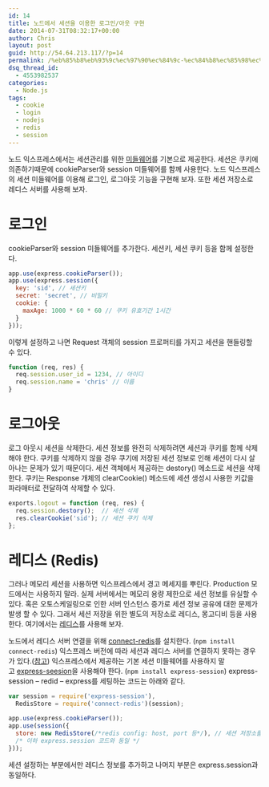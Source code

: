 ```yaml
---
id: 14
title: 노드에서 세션을 이용한 로그인/아웃 구현
date: 2014-07-31T08:32:17+00:00
author: Chris
layout: post
guid: http://54.64.213.117/?p=14
permalink: /%eb%85%b8%eb%93%9c%ec%97%90%ec%84%9c-%ec%84%b8%ec%85%98%ec%9d%84-%ec%9d%b4%ec%9a%a9%ed%95%9c-%eb%a1%9c%ea%b7%b8%ec%9d%b8%ec%95%84%ec%9b%83-%ea%b5%ac%ed%98%84/
dsq_thread_id:
  - 4553982537
categories:
  - Node.js
tags:
  - cookie
  - login
  - nodejs
  - redis
  - session
---
```

노드 익스프레스에서는 세션관리를 위한 <a href="http://firejune.io/express/guide#session-support">미들웨어</a>를 기본으로 제공한다. 세션은 쿠키에 의존하기때문에 cookieParser와 session 미들웨어를 함께 사용한다. 노드 익스프레스의 세션 미들웨어를 이용해 로그인, 로그아웃 기능을 구현해 보자. 또한 세션 저장소로 레디스 서버를 사용해 보자.

<h1>로그인</h1>

cookieParser와 session 미들웨어를 추가한다. 세션키, 세션 쿠키 등을 함께 설정한다.

```javascript
app.use(express.cookieParser());
app.use(express.session({
  key: 'sid', // 세션키
  secret: 'secret', // 비밀키
  cookie: {
    maxAge: 1000 * 60 * 60 // 쿠키 유효기간 1시간
  }
}));
```

이렇게 설정하고 나면 Request 객체의 session 프로퍼티를 가지고 세션을 핸들링할 수 있다.

```javascript
function (req, res) {
  req.session.user_id = 1234, // 아이디
  req.session.name = 'chris' // 이름
}
```


<h1>로그아웃</h1>

로그 아웃시 세션을 삭제한다. 세션 정보를 완전히 삭제하려면 세션과 쿠키를 함께 삭제해야 한다. 쿠키를 삭제하지 않을 경우 쿠기에 저장된 세션 정보로 인해 세션이 다시 살아나는 문제가 있기 때문이다. 세션 객체에서 제공하는 destory() 메소드로 세션을 삭제한다. 쿠키는 Response 개체의 clearCookie() 메소드에 세션 생성시 사용한 키값을 파라매터로 전달하여 삭제할 수 있다.

```javascript
exports.logout = function (req, res) {
  req.session.destory();  // 세션 삭제
  res.clearCookie('sid'); // 세션 쿠키 삭제
};
```

<h1>레디스 (Redis)</h1>

그러나 메모리 세션을 사용하면 익스프레스에서 경고 메세지를 뿌린다. Production 모드에서는 사용하지 말라. 실제 서버에서는 메모리 용량 제한으로 세션 정보를 유실할 수 있다. 혹은 오토스케일링으로 인한 서버 인스턴스 증가로 세션 정보 공유에 대한 문제가 발생 할 수 있다. 그래서 세션 저장을 위한 별도의 저장소로 레디스, 몽고디비 등을 사용한다. 여기에서는 <a href="http://redis.io/">레디스</a>를 사용해 보자.

노드에서 레디스 서버 연결을 위해 <a href="https://github.com/visionmedia/connect-redis">connect-redis</a>를 설치한다. (<code>npm install connect-redis</code>) 익스프레스 버전에 따라 세션과 레디스 서버를 연결하지 못하는 경우가 있다.(<a href="http://rocksea.tistory.com/248">참고</a>) 익스프레스에서 제공하는 기본 세션 미들웨어를 사용하지 말고 <a href="https://github.com/expressjs/session">express-seesion</a>을 사용해야 한다. (<code>npm install express-session</code>) express-session – redid – express를 세팅하는 코드는 아래와 같다.

```javascript
var session = require('express-session'),
  RedisStore = require('connect-redis')(session);

app.use(express.cookieParser());
app.use(session({
  store: new RedisStore(/*redis config: host, port 등*/), // 세션 저장소를 레디스 서버로 설정
  /* 이하 express.session 코드와 동일 */
}));
```

세션 설정하는 부분에서만 레디스 정보를 추가하고 나머지 부분은 express.session과 동일하다.